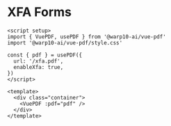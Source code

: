 # XFA Forms

```vue
<script setup>
import { VuePDF, usePDF } from '@warp10-ai/vue-pdf'
import '@warp10-ai/vue-pdf/style.css'

const { pdf } = usePDF({
  url: '/xfa.pdf',
  enableXfa: true,
})
</script>

<template>
  <div class="container">
    <VuePDF :pdf="pdf" />
  </div>
</template>
```
<ClientOnly>
  <XFALayer />
</ClientOnly>
